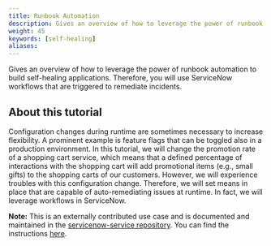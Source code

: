 ```yaml
---
title: Runbook Automation
description: Gives an overview of how to leverage the power of runbook automation to build self-healing applications. Therefore, you will use automation tools for executing and managing the runbooks.
weight: 45
keywords: [self-healing]
aliases:
---
```


Gives an overview of how to leverage the power of runbook automation to build self-healing applications. Therefore, you will use ServiceNow workflows that are triggered to remediate incidents.

## About this tutorial

Configuration changes during runtime are sometimes necessary to increase flexibility. A prominent example is feature flags that can be toggled also in a production environment. In this tutorial, we will change the promotion rate of a shopping cart service, which means that a defined percentage of interactions with the shopping cart will add promotional items (e.g., small gifts) to the shopping carts of our customers. However, we will experience troubles with this configuration change. Therefore, we will set means in place that are capable of auto-remediating issues at runtime. In fact, we will leverage workflows in ServiceNow. 

**Note:** This is an externally contributed use case and is documented and maintained in the [servicenow-service repository](https://github.com/keptn-contrib/servicenow-service/tree/0.2.0). You can find the instructions [here](https://github.com/keptn-contrib/servicenow-service/tree/0.2.0/usecase).
